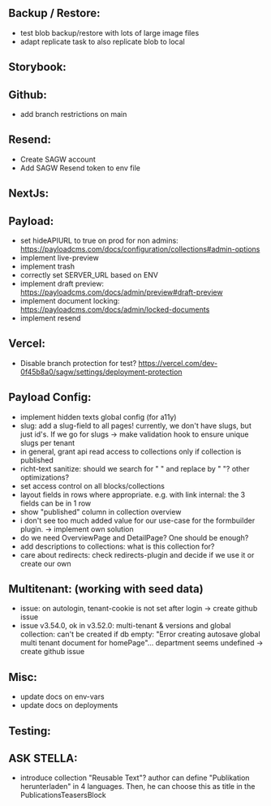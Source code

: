 Backup / Restore:
-----------------
- test blob backup/restore with lots of large image files
- adapt replicate task to also replicate blob to local

Storybook:
----------

Github:
-------
- add branch restrictions on main

Resend:
-------
- Create SAGW account
- Add SAGW Resend token to env file

NextJs:
-------

Payload:
--------
- set hideAPIURL to true on prod for non admins: https://payloadcms.com/docs/configuration/collections#admin-options
- implement live-preview
- implement trash
- correctly set SERVER_URL based on ENV
- implement draft preview: https://payloadcms.com/docs/admin/preview#draft-preview
- implement document locking: https://payloadcms.com/docs/admin/locked-documents
- implement resend

Vercel:
--------
- Disable branch protection for test? https://vercel.com/dev-0f45b8a0/sagw/settings/deployment-protection

Payload Config:
--------
- implement hidden texts global config (for a11y)
- slug: add a slug-field to all pages! currently, we don't have slugs, but just id's. If we go for slugs -> make validation hook to ensure unique slugs per tenant
- in general, grant api read access to collections only if collection is published
- richt-text sanitize: should we search for "  " and replace by " "? other optimizations?
- set access control on all blocks/collections
- layout fields in rows where appropriate. e.g. with link internal: the 3 fields can be in 1 row
- show "published" column in collection overview
- i don't see too much added value for our use-case for the formbuilder plugin. -> implement own solution
- do we need OverviewPage and DetailPage? One should be enough?
- add descriptions to collections: what is this collection for?
- care about redirects: check redirects-plugin and decide if we use it or create our own

Multitenant: (working with seed data)
--------
- issue: on autologin, tenant-cookie is not set after login -> create github issue
- issue v3.54.0, ok in v3.52.0: multi-tenant & versions and global collection: can't be created if db empty: "Error creating autosave global multi tenant document for homePage"... department seems undefined -> create github issue

Misc:
--------
- update docs on env-vars
- update docs on deployments

Testing:
-------

ASK STELLA:
-------
- introduce collection "Reusable Text"? author can define "Publikation herunterladen" in 4 languages. Then, he can choose this as title in the PublicationsTeasersBlock